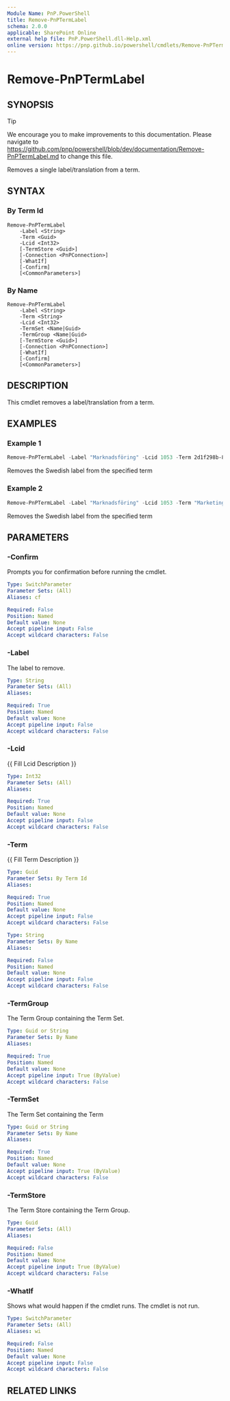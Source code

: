 ```yaml
---
Module Name: PnP.PowerShell
title: Remove-PnPTermLabel
schema: 2.0.0
applicable: SharePoint Online
external help file: PnP.PowerShell.dll-Help.xml
online version: https://pnp.github.io/powershell/cmdlets/Remove-PnPTermLabel.html
---
```

 
# Remove-PnPTermLabel

## SYNOPSIS

> [!TIP]
> We encourage you to make improvements to this documentation. Please navigate to https://github.com/pnp/powershell/blob/dev/documentation/Remove-PnPTermLabel.md to change this file.

Removes a single label/translation from a term.

## SYNTAX

### By Term Id
```
Remove-PnPTermLabel 
    -Label <String> 
    -Term <Guid> 
    -Lcid <Int32> 
    [-TermStore <Guid>]
    [-Connection <PnPConnection>] 
    [-WhatIf] 
    [-Confirm] 
    [<CommonParameters>]
```

### By Name
```
Remove-PnPTermLabel 
    -Label <String> 
    -Term <String> 
    -Lcid <Int32> 
    -TermSet <Name|Guid> 
    -TermGroup <Name|Guid> 
    [-TermStore <Guid>]
    [-Connection <PnPConnection>] 
    [-WhatIf] 
    [-Confirm] 
    [<CommonParameters>]
```

## DESCRIPTION
This cmdlet removes a label/translation from a term.

## EXAMPLES

### Example 1
```powershell
Remove-PnPTermLabel -Label "Marknadsföring" -Lcid 1053 -Term 2d1f298b-804a-4a05-96dc-29b667adec62
```

Removes the Swedish label from the specified term

### Example 2
```powershell
Remove-PnPTermLabel -Label "Marknadsföring" -Lcid 1053 -Term "Marketing" -TermSet "Departments" -TermGroup "Corporate"
```
Removes the Swedish label from the specified term

## PARAMETERS

### -Confirm
Prompts you for confirmation before running the cmdlet.

```yaml
Type: SwitchParameter
Parameter Sets: (All)
Aliases: cf

Required: False
Position: Named
Default value: None
Accept pipeline input: False
Accept wildcard characters: False
```

### -Label
The label to remove.

```yaml
Type: String
Parameter Sets: (All)
Aliases:

Required: True
Position: Named
Default value: None
Accept pipeline input: False
Accept wildcard characters: False
```

### -Lcid
{{ Fill Lcid Description }}

```yaml
Type: Int32
Parameter Sets: (All)
Aliases:

Required: True
Position: Named
Default value: None
Accept pipeline input: False
Accept wildcard characters: False
```

### -Term
{{ Fill Term Description }}

```yaml
Type: Guid
Parameter Sets: By Term Id
Aliases:

Required: True
Position: Named
Default value: None
Accept pipeline input: False
Accept wildcard characters: False
```

```yaml
Type: String
Parameter Sets: By Name
Aliases:

Required: False
Position: Named
Default value: None
Accept pipeline input: False
Accept wildcard characters: False
```

### -TermGroup
The Term Group containing the Term Set.

```yaml
Type: Guid or String
Parameter Sets: By Name
Aliases:

Required: True
Position: Named
Default value: None
Accept pipeline input: True (ByValue)
Accept wildcard characters: False
```

### -TermSet
The Term Set containing the Term

```yaml
Type: Guid or String
Parameter Sets: By Name
Aliases:

Required: True
Position: Named
Default value: None
Accept pipeline input: True (ByValue)
Accept wildcard characters: False
```

### -TermStore
The Term Store containing the Term Group.

```yaml
Type: Guid
Parameter Sets: (All)
Aliases:

Required: False
Position: Named
Default value: None
Accept pipeline input: True (ByValue)
Accept wildcard characters: False
```

### -WhatIf
Shows what would happen if the cmdlet runs.
The cmdlet is not run.

```yaml
Type: SwitchParameter
Parameter Sets: (All)
Aliases: wi

Required: False
Position: Named
Default value: None
Accept pipeline input: False
Accept wildcard characters: False
```

## RELATED LINKS

